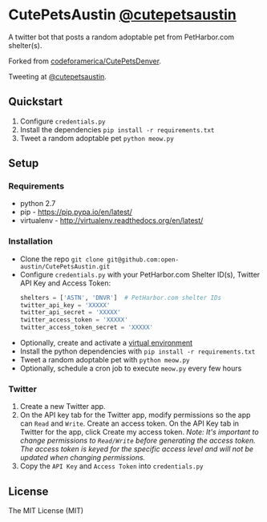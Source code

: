 # CutePetsAustin [@cutepetsaustin](https://twitter.com/cutepetsaustin)

A twitter bot that posts a random adoptable pet from PetHarbor.com shelter(s).

Forked from [codeforamerica/CutePetsDenver](https://github.com/codeforamerica/CutePetsDenver).

Tweeting at [@cutepetsaustin](https://twitter.com/cutepetsaustin).

## Quickstart

1. Configure `credentials.py`
2. Install the dependencies `pip install -r requirements.txt`
3. Tweet a random adoptable pet `python meow.py`

## Setup

### Requirements

- python 2.7
- pip - https://pip.pypa.io/en/latest/
- virtualenv - http://virtualenv.readthedocs.org/en/latest/

### Installation

- Clone the repo `git clone git@github.com:open-austin/CutePetsAustin.git`
- Configure `credentials.py` with your PetHarbor.com Shelter ID(s), Twitter API Key and Access Token:
	```py
	shelters = ['ASTN', 'DNVR']  # PetHarbor.com shelter IDs
	twitter_api_key = 'XXXXX'
	twitter_api_secret = 'XXXXX'
	twitter_access_token = 'XXXXX'
	twitter_access_token_secret = 'XXXXX'
	```
- Optionally, create and activate a [virtual environment](http://virtualenv.readthedocs.org/en/latest/)
- Install the python dependencies with `pip install -r requirements.txt`
- Tweet a random adoptable pet with `python meow.py`
- Optionally, schedule a cron job to execute `meow.py` every few hours

### Twitter

1. Create a new Twitter app.
2. On the API key tab for the Twitter app, modify permissions so the app can `Read` and `Write`.
   Create an access token. On the API Key tab in Twitter for the app, click Create my access token. *Note: It's important to change permissions to `Read/Write` before generating the access token. The access token is keyed for the specific access level and will not be updated when changing permissions.*
4. Copy the `API Key` and `Access Token` into `credentials.py`

## License

The MIT License (MIT)

